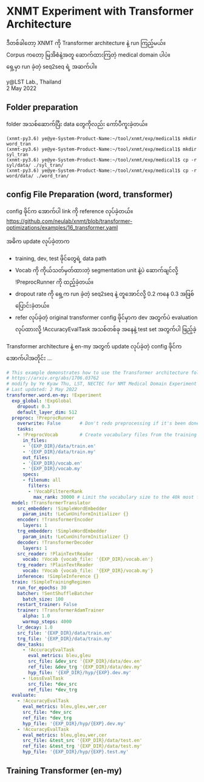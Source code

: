 # XNMT Experiment with Transformer Architecture

ဒီတစ်ခါတော့ XNMT ကို Transformer architecture နဲ့ run ကြည့်မယ်။  
Corpus ကတော့ မြအိစံနဲ့အတူ ဆောက်ထားကြတဲ့ medical domain ပါပဲ။  
ရှေ့မှာ run ခဲ့တဲ့ seq2seq ရဲ့ အဆက်ပါ။   

y@LST Lab., Thailand  
2 May 2022

## Folder preparation

folder အသစ်ဆောက်ပြီး data တွေကိုလည်း ကော်ပီကူးခဲ့တယ်။  
```
(xnmt-py3.6) ye@ye-System-Product-Name:~/tool/xnmt/exp/medical1$ mkdir word_tran
(xnmt-py3.6) ye@ye-System-Product-Name:~/tool/xnmt/exp/medical1$ mkdir syl_tran
(xnmt-py3.6) ye@ye-System-Product-Name:~/tool/xnmt/exp/medical1$ cp -r syl/data/ ./syl_tran/
(xnmt-py3.6) ye@ye-System-Product-Name:~/tool/xnmt/exp/medical1$ cp -r word/data/ ./word_tran/
```

## config File Preparation (word, transformer)

config ဖိုင်က အောက်ပါ link ကို reference လုပ်ခဲ့တယ်။  
https://github.com/neulab/xnmt/blob/transformer-optimizations/examples/16_transformer.yaml  


အဓိက update လုပ်ခဲ့တာက   
- training, dev, test ဖိုင်တွေရဲ့ data path
- Vocab ကို ကိုယ်သတ်မှတ်ထားတဲ့ segmentation unit နဲ့ပဲ ဆောက်ချင်လို့ !PreprocRunner ကို ထည့်ခဲ့တယ်။  
- dropout rate ကို ရှေ့က run ခဲ့တဲ့ seq2seq နဲ့ တူအောင်လို့ 0.2 ကနေ 0.3 အဖြစ် ပြောင်းခဲ့တယ်။
- refer လုပ်ခဲ့တဲ့ original transformer config ဖိုင်မှာက dev အတွက်ပဲ evaluation လုပ်ထားလို့ !AccuracyEvalTask အသစ်တစ်ခု အနေနဲ့ test set အတွက်ပါ ဖြည့်ခဲ့


Transformer architecture နဲ့ en-my အတွက် update လုပ်ခဲ့တဲ့ config ဖိုင်က အောက်ပါအတိုင်း ...  

```yaml
# This example demonstrates how to use the Transformer architecture following
# https://arxiv.org/abs/1706.03762
# modify by Ye Kyaw Thu, LST, NECTEC for NMT Medical Domain Experiment
# Last updated: 2 May 2022
transformer.word.en-my: !Experiment
  exp_global: !ExpGlobal
    dropout: 0.3
    default_layer_dim: 512
  preproc: !PreprocRunner
    overwrite: False       # Don't redo preprocessing if it's been done once before
    tasks:
    - !PreprocVocab        # Create vocabulary files from the training data
      in_files:
      - '{EXP_DIR}/data/train.en'
      - '{EXP_DIR}/data/train.my'
      out_files:
      - '{EXP_DIR}/vocab.en'
      - '{EXP_DIR}/vocab.my'
      specs:
      - filenum: all
        filters:
        - !VocabFiltererRank
          max_rank: 30000 # Limit the vocabulary size to the 40k most frequent words    
  model: !TransformerTranslator
    src_embedder: !SimpleWordEmbedder
      param_init: !LeCunUniformInitializer {}
    encoder: !TransformerEncoder
      layers: 1
    trg_embedder: !SimpleWordEmbedder
      param_init: !LeCunUniformInitializer {}
    decoder: !TransformerDecoder
      layers: 1
    src_reader: !PlainTextReader
      vocab: !Vocab {vocab_file: '{EXP_DIR}/vocab.en'}
    trg_reader: !PlainTextReader
      vocab: !Vocab {vocab_file: '{EXP_DIR}/vocab.my'}
    inference: !SimpleInference {}
  train: !SimpleTrainingRegimen
    run_for_epochs: 30
    batcher: !SentShuffleBatcher
      batch_size: 100
    restart_trainer: False
    trainer: !TransformerAdamTrainer
      alpha: 1.0
      warmup_steps: 4000
    lr_decay: 1.0
    src_file: '{EXP_DIR}/data/train.en'
    trg_file: '{EXP_DIR}/data/train.my'
    dev_tasks:
      - !AccuracyEvalTask
        eval_metrics: bleu,gleu
        src_file: &dev_src '{EXP_DIR}/data/dev.en'
        ref_file: &dev_trg '{EXP_DIR}/data/dev.my'
        hyp_file: '{EXP_DIR}/hyp/{EXP}.dev.my'
      - !LossEvalTask
        src_file: *dev_src
        ref_file: *dev_trg
  evaluate:
    - !AccuracyEvalTask
      eval_metrics: bleu,gleu,wer,cer
      src_file: *dev_src
      ref_file: *dev_trg
      hyp_file: '{EXP_DIR}/hyp/{EXP}.dev.my'
    - !AccuracyEvalTask
      eval_metrics: bleu,gleu,wer,cer
      src_file: &test_src '{EXP_DIR}/data/test.en'
      ref_file: &test_trg '{EXP_DIR}/data/test.my'
      hyp_file: '{EXP_DIR}/hyp/{EXP}.test.my'
```

## Training Transformer (en-my)

```

```

